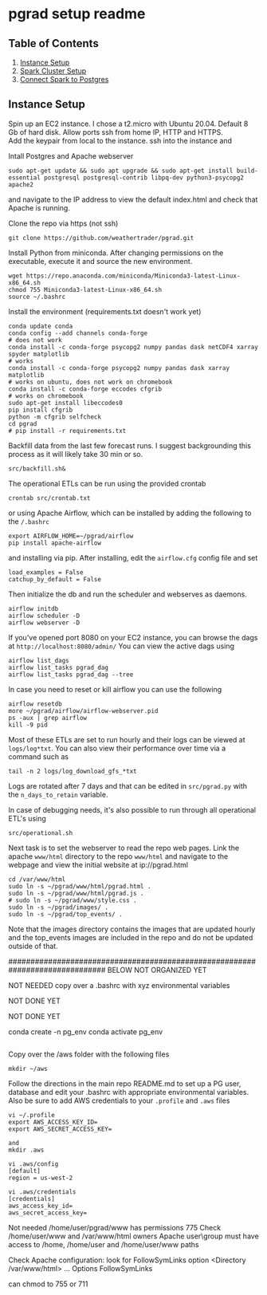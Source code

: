 
# pgrad setup readme

## Table of Contents
1. [Instance Setup](README.md#Instance-Setup)
1. [Spark Cluster Setup](README.md#spark-cluster-setup)
1. [Connect Spark to Postgres](README.md#Connect-Spark-to-Postgres)

## Instance Setup

Spin up an EC2 instance.  I chose a t2.micro with Ubuntu 20.04. 
Default 8 Gb of hard disk.
Allow ports ssh from home IP, HTTP and HTTPS.  
Add the keypair from local to the instance.
ssh into the instance and 

Intall Postgres and Apache webserver
```
sudo apt-get update && sudo apt upgrade && sudo apt-get install build-essential postgresql postgresql-contrib libpq-dev python3-psycopg2 apache2
```
and navigate to the IP address to view the default index.html and check that Apache is running.

Clone the repo via https (not ssh)  
```
git clone https://github.com/weathertrader/pgrad.git
```

Install Python from miniconda.  After changing permissions on the executable, execute it and source the new environment.
```
wget https://repo.anaconda.com/miniconda/Miniconda3-latest-Linux-x86_64.sh
chmod 755 Miniconda3-latest-Linux-x86_64.sh
source ~/.bashrc
```

Install the environment (requirements.txt doesn't work yet)

```
conda update conda 
conda config --add channels conda-forge
# does not work
conda install -c conda-forge psycopg2 numpy pandas dask netCDF4 xarray spyder matplotlib
# works 
conda install -c conda-forge psycopg2 numpy pandas dask xarray matplotlib
# works on ubuntu, does not work on chromebook 
conda install -c conda-forge eccodes cfgrib
# works on chromebook 
sudo apt-get install libeccodes0
pip install cfgrib
python -m cfgrib selfcheck
cd pgrad
# pip install -r requirements.txt
```

Backfill data from the last few forecast runs.  I suggest backgrounding this process 
as it will likely take 30 min or so.
```
src/backfill.sh&
```

The operational ETLs can be run using the provided crontab 
```
crontab src/crontab.txt
```
or using Apache Airflow, which can be installed by adding the following to the `/.bashrc`
```
export AIRFLOW_HOME=~/pgrad/airflow
pip install apache-airflow
```
and installing via pip. After installing, edit the `airflow.cfg` config file and set
```
load_examples = False
catchup_by_default = False
```
Then initialize the db and run the scheduler and webserves as daemons.  
```
airflow initdb
airflow scheduler -D
airflow webserver -D
```
If you've opened port 8080 on your EC2 instance, you can browse the 
dags at `http://localhost:8080/admin/`
You can view the active dags using 
```
airflow list_dags
airflow list_tasks pgrad_dag
airflow list_tasks pgrad_dag --tree
```
In case you need to reset or kill airflow you can use the following
```
airflow resetdb
more ~/pgrad/airflow/airflow-webserver.pid
ps -aux | grep airflow
kill -9 pid
```
Most of these ETLs are set to run hourly and their logs can be viewed at `logs/log*txt`.
You can also view their performance over time via a command such as
```
tail -n 2 logs/log_download_gfs_*txt
```
Logs are rotated after 7 days and that can be edited in `src/pgrad.py` with the 
`n_days_to_retain` variable.

In case of debugging needs, it's also possible to run through all operational ETL's using  
```
src/operational.sh
```

Next task is to set the webserver to read the repo web pages.
Link the apache `www/html` directory to the repo `www/html` and 
navigate to the webpage and view the initial website at ip://pgrad.html  
```
cd /var/www/html
sudo ln -s ~/pgrad/www/html/pgrad.html .
sudo ln -s ~/pgrad/www/html/pgrad.js .
# sudo ln -s ~/pgrad/www/style.css .
sudo ln -s ~/pgrad/images/ .
sudo ln -s ~/pgrad/top_events/ .
```
Note that the images directory contains the images that are updated hourly
and the top_events images are included in the repo and do not be updated 
outside of that.



##############################################################################
BELOW NOT ORGANIZED YET 

NOT NEEDED 
copy over a .bashrc with xyz environmental variables 

NOT DONE YET 


NOT DONE YET 

conda create -n pg_env
conda activate pg_env
```
```
Copy over the /aws folder with the following files
```
mkdir ~/aws
```

Follow the directions in the main repo README.md to set up a PG user, database and edit your .bashrc with appropriate environmental variables.
Also be sure to add AWS credentials to your `.profile` and `.aws` files

```
vi ~/.profile 
export AWS_ACCESS_KEY_ID=
export AWS_SECRET_ACCESS_KEY=

and
mkdir .aws

vi .aws/config
[default]
region = us-west-2

vi .aws/credentials
[credentials]
aws_access_key_id=
aws_secret_access_key=

```
  
Not needed 
/home/user/pgrad/www has permissions 775
Check /home/user/www and /var/www/html owners
Apache user\group must have access to /home, /home/user and /home/user/www paths

Check Apache configuration:
look for FollowSymLinks option
<Directory /var/www/html>
    ...
    Options FollowSymLinks
</Directory>

can chmod to 755 or 711

 
  
  
  
  
